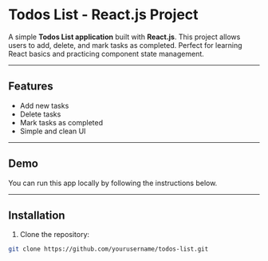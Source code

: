 # Todos List - React.js Project

A simple **Todos List application** built with **React.js**. This project allows users to add, delete, and mark tasks as completed. Perfect for learning React basics and practicing component state management.

---

## Features

- Add new tasks
- Delete tasks
- Mark tasks as completed
- Simple and clean UI

---

## Demo

You can run this app locally by following the instructions below.

---

## Installation

1. Clone the repository:

```bash
git clone https://github.com/yourusername/todos-list.git
